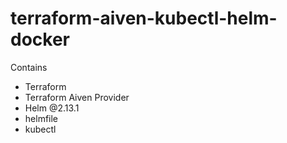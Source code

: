 # terraform-aiven-kubectl-helm-docker

Contains
- Terraform
- Terraform Aiven Provider
- Helm @2.13.1
- helmfile
- kubectl